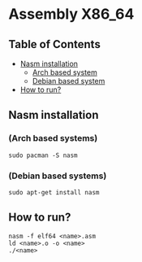 # Assembly X86_64
## Table of Contents  
- [Nasm installation](#nasm-installation)  
  * [Arch based system](#arch-based-systems)  
  * [Debian based system](#debian-based-systems)  
- [How to run?](#how-to-run)  
## Nasm installation  
### (Arch based systems)  
```
sudo pacman -S nasm
```
### (Debian based systems) 
```
sudo apt-get install nasm
```
## How to run?  
```
nasm -f elf64 <name>.asm
ld <name>.o -o <name>
./<name>
```
